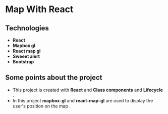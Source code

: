 # Map With React

## Technologies

- **React**
- **Mapbox gl**
- **React map gl**
- **Sweeet alert**
- **Bootstrap**

## Some points about the project

- This project is created with **React** and **Class components** and **Lifecycle** .
- In this project **mapbox-gl** and **react-map-gl** are used to display the user's position on the map .
